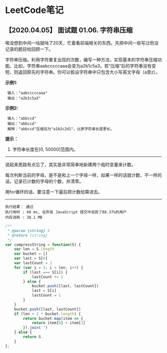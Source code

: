 # LeetCode笔记

## 【2020.04.05】  面试题 01.06. 字符串压缩

唉没想到中间一咕就咕了20天，忙着看前端相关的东西。先把中间一些写过但没记录的题目给回顾一下。

字符串压缩。利用字符重复出现的次数，编写一种方法，实现基本的字符串压缩功能。比如，字符串aabcccccaaa会变为a2b1c5a3。若“压缩”后的字符串没有变短，则返回原先的字符串。你可以假设字符串中只包含大小写英文字母（a至z）。

**示例1:**

```
 输入："aabcccccaaa"
 输出："a2b1c5a3"
```

**示例2:**

```
 输入："abbccd"
 输出："abbccd"
 解释："abbccd"压缩后为"a1b2c2d1"，比原字符串长度更长。
```

**提示：**

1. 字符串长度在[0, 50000]范围内。

***

说起来思路有点忘了，其实是非常简单地新建两个临时变量来计数。

每次判断当前的字母，是不是和上一个字母一样，如果一样的话就计数，不一样的话，记录已计数的字母的个数，并清零。

用for循环的话，要注意一下最后把计数给算进去。

***

```
执行结果： 通过
执行用时 : 68 ms, 在所有 JavaScript 提交中击败了88.37%的用户
内存消耗 : 38.1 MB
```

```javascript
/**
 * @param {string} S
 * @return {string}
 */
var compressString = function(S) {
    var len = S.length
    var bucket = []
    var last = S[0]
    var lastCount = 1
    for (var i = 1; i < len; i++) {
        if (last === S[i]) {
            lastCount += 1
        } else {
            bucket.push([last, lastCount])
            last = S[i]
            lastCount = 1
        }
    }
    bucket.push([last, lastCount])
    if (len > 2 * bucket.length) {
        return bucket.map(item => {
            return item[0] + item[1]
        }).join('') 
    } else {
        return S
    }
};
```


